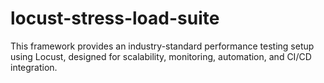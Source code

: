 # locust-stress-load-suite
This framework provides an industry-standard performance testing setup using Locust, designed for scalability, monitoring, automation, and CI/CD integration.
